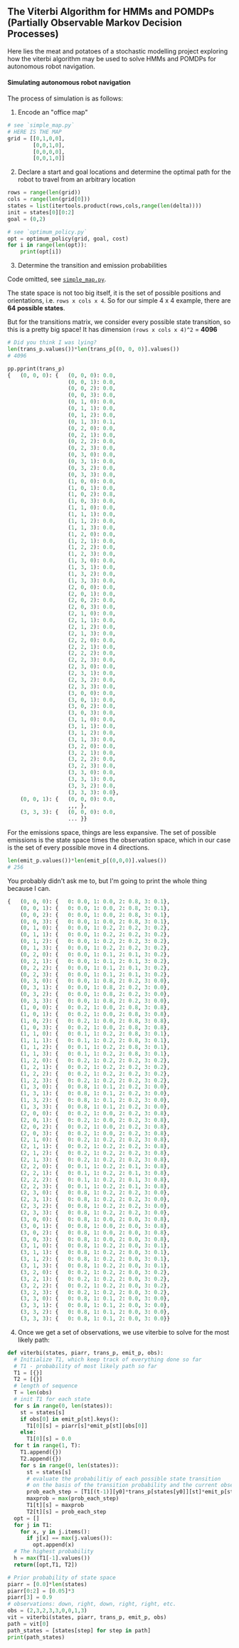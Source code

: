 ## The Viterbi Algorithm for HMMs and POMDPs (Partially Observable Markov Decision Processes)

Here lies the meat and potatoes of a stochastic modelling project exploring how the viterbi algorithm may be used to solve HMMs and POMDPs for autonomous robot navigation.

#### Simulating autonomous robot navigation

The process of simulation is as follows:

1. Encode an "office map"

```python
# see `simple_map.py`
# HERE IS THE MAP
grid = [[0,1,0,0],
        [0,0,1,0],
        [0,0,0,0],
        [0,0,1,0]]
```

2. Declare a start and goal locations and determine the optimal path for the robot to travel from an arbitrary location

```python
rows = range(len(grid))
cols = range(len(grid[0]))
states = list(itertools.product(rows,cols,range(len(delta))))
init = states[0][0:2]
goal = (0,2)

# see `optimum_policy.py`
opt = optimum_policy(grid, goal, cost)
for i in range(len(opt)):
    print(opt[i])
```

3. Determine the transition and emission probabilities

Code omitted, see [`simple_map.py`](simple_map.py).

The state space is not too big itself, it is the set of possible positions and orientations, i.e. `rows x cols x 4`. So for our simple 4 x 4 example, there are **64 possible states**.

But for the transitions matrix, we consider every possible state transition, so this is a pretty big space! It has dimension `(rows x cols x 4)^2` = **4096**

```python
# Did you think I was lying?
len(trans_p.values())*len(trans_p[(0, 0, 0)].values())
# 4096
```

```python
pp.pprint(trans_p)
{   (0, 0, 0): {   (0, 0, 0): 0.0,
                   (0, 0, 1): 0.0,
                   (0, 0, 2): 0.0,
                   (0, 0, 3): 0.0,
                   (0, 1, 0): 0.0,
                   (0, 1, 1): 0.0,
                   (0, 1, 2): 0.0,
                   (0, 1, 3): 0.1,
                   (0, 2, 0): 0.0,
                   (0, 2, 1): 0.0,
                   (0, 2, 2): 0.0,
                   (0, 2, 3): 0.0,
                   (0, 3, 0): 0.0,
                   (0, 3, 1): 0.0,
                   (0, 3, 2): 0.0,
                   (0, 3, 3): 0.0,
                   (1, 0, 0): 0.0,
                   (1, 0, 1): 0.0,
                   (1, 0, 2): 0.8,
                   (1, 0, 3): 0.0,
                   (1, 1, 0): 0.0,
                   (1, 1, 1): 0.0,
                   (1, 1, 2): 0.0,
                   (1, 1, 3): 0.0,
                   (1, 2, 0): 0.0,
                   (1, 2, 1): 0.0,
                   (1, 2, 2): 0.0,
                   (1, 2, 3): 0.0,
                   (1, 3, 0): 0.0,
                   (1, 3, 1): 0.0,
                   (1, 3, 2): 0.0,
                   (1, 3, 3): 0.0,
                   (2, 0, 0): 0.0,
                   (2, 0, 1): 0.0,
                   (2, 0, 2): 0.0,
                   (2, 0, 3): 0.0,
                   (2, 1, 0): 0.0,
                   (2, 1, 1): 0.0,
                   (2, 1, 2): 0.0,
                   (2, 1, 3): 0.0,
                   (2, 2, 0): 0.0,
                   (2, 2, 1): 0.0,
                   (2, 2, 2): 0.0,
                   (2, 2, 3): 0.0,
                   (2, 3, 0): 0.0,
                   (2, 3, 1): 0.0,
                   (2, 3, 2): 0.0,
                   (2, 3, 3): 0.0,
                   (3, 0, 0): 0.0,
                   (3, 0, 1): 0.0,
                   (3, 0, 2): 0.0,
                   (3, 0, 3): 0.0,
                   (3, 1, 0): 0.0,
                   (3, 1, 1): 0.0,
                   (3, 1, 2): 0.0,
                   (3, 1, 3): 0.0,
                   (3, 2, 0): 0.0,
                   (3, 2, 1): 0.0,
                   (3, 2, 2): 0.0,
                   (3, 2, 3): 0.0,
                   (3, 3, 0): 0.0,
                   (3, 3, 1): 0.0,
                   (3, 3, 2): 0.0,
                   (3, 3, 3): 0.0},
    (0, 0, 1): {   (0, 0, 0): 0.0,
                   ,,, },
    (3, 3, 3): {   (0, 0, 0): 0.0,
                   ... }}
```

For the emissions space, things are less expansive. The set of possible emissions is the state space times the observation space, which in our case is the set of every possible move in 4 directions. 

```python
len(emit_p.values())*len(emit_p[(0,0,0)].values())
# 256
```

You probably didn't ask me to, but I'm going to print the whole thing because I can.

```python
{   (0, 0, 0): {   0: 0.0, 1: 0.0, 2: 0.8, 3: 0.1},
    (0, 0, 1): {   0: 0.0, 1: 0.0, 2: 0.8, 3: 0.1},
    (0, 0, 2): {   0: 0.0, 1: 0.0, 2: 0.8, 3: 0.1},
    (0, 0, 3): {   0: 0.0, 1: 0.0, 2: 0.8, 3: 0.1},
    (0, 1, 0): {   0: 0.0, 1: 0.2, 2: 0.2, 3: 0.2},
    (0, 1, 1): {   0: 0.0, 1: 0.2, 2: 0.2, 3: 0.2},
    (0, 1, 2): {   0: 0.0, 1: 0.2, 2: 0.2, 3: 0.2},
    (0, 1, 3): {   0: 0.0, 1: 0.2, 2: 0.2, 3: 0.2},
    (0, 2, 0): {   0: 0.0, 1: 0.1, 2: 0.1, 3: 0.2},
    (0, 2, 1): {   0: 0.0, 1: 0.1, 2: 0.1, 3: 0.2},
    (0, 2, 2): {   0: 0.0, 1: 0.1, 2: 0.1, 3: 0.2},
    (0, 2, 3): {   0: 0.0, 1: 0.1, 2: 0.1, 3: 0.2},
    (0, 3, 0): {   0: 0.0, 1: 0.8, 2: 0.2, 3: 0.0},
    (0, 3, 1): {   0: 0.0, 1: 0.8, 2: 0.2, 3: 0.0},
    (0, 3, 2): {   0: 0.0, 1: 0.8, 2: 0.2, 3: 0.0},
    (0, 3, 3): {   0: 0.0, 1: 0.8, 2: 0.2, 3: 0.0},
    (1, 0, 0): {   0: 0.2, 1: 0.0, 2: 0.8, 3: 0.8},
    (1, 0, 1): {   0: 0.2, 1: 0.0, 2: 0.8, 3: 0.8},
    (1, 0, 2): {   0: 0.2, 1: 0.0, 2: 0.8, 3: 0.8},
    (1, 0, 3): {   0: 0.2, 1: 0.0, 2: 0.8, 3: 0.8},
    (1, 1, 0): {   0: 0.1, 1: 0.2, 2: 0.8, 3: 0.1},
    (1, 1, 1): {   0: 0.1, 1: 0.2, 2: 0.8, 3: 0.1},
    (1, 1, 2): {   0: 0.1, 1: 0.2, 2: 0.8, 3: 0.1},
    (1, 1, 3): {   0: 0.1, 1: 0.2, 2: 0.8, 3: 0.1},
    (1, 2, 0): {   0: 0.2, 1: 0.2, 2: 0.2, 3: 0.2},
    (1, 2, 1): {   0: 0.2, 1: 0.2, 2: 0.2, 3: 0.2},
    (1, 2, 2): {   0: 0.2, 1: 0.2, 2: 0.2, 3: 0.2},
    (1, 2, 3): {   0: 0.2, 1: 0.2, 2: 0.2, 3: 0.2},
    (1, 3, 0): {   0: 0.8, 1: 0.1, 2: 0.2, 3: 0.0},
    (1, 3, 1): {   0: 0.8, 1: 0.1, 2: 0.2, 3: 0.0},
    (1, 3, 2): {   0: 0.8, 1: 0.1, 2: 0.2, 3: 0.0},
    (1, 3, 3): {   0: 0.8, 1: 0.1, 2: 0.2, 3: 0.0},
    (2, 0, 0): {   0: 0.2, 1: 0.0, 2: 0.2, 3: 0.8},
    (2, 0, 1): {   0: 0.2, 1: 0.0, 2: 0.2, 3: 0.8},
    (2, 0, 2): {   0: 0.2, 1: 0.0, 2: 0.2, 3: 0.8},
    (2, 0, 3): {   0: 0.2, 1: 0.0, 2: 0.2, 3: 0.8},
    (2, 1, 0): {   0: 0.2, 1: 0.2, 2: 0.2, 3: 0.8},
    (2, 1, 1): {   0: 0.2, 1: 0.2, 2: 0.2, 3: 0.8},
    (2, 1, 2): {   0: 0.2, 1: 0.2, 2: 0.2, 3: 0.8},
    (2, 1, 3): {   0: 0.2, 1: 0.2, 2: 0.2, 3: 0.8},
    (2, 2, 0): {   0: 0.1, 1: 0.2, 2: 0.1, 3: 0.8},
    (2, 2, 1): {   0: 0.1, 1: 0.2, 2: 0.1, 3: 0.8},
    (2, 2, 2): {   0: 0.1, 1: 0.2, 2: 0.1, 3: 0.8},
    (2, 2, 3): {   0: 0.1, 1: 0.2, 2: 0.1, 3: 0.8},
    (2, 3, 0): {   0: 0.8, 1: 0.2, 2: 0.2, 3: 0.0},
    (2, 3, 1): {   0: 0.8, 1: 0.2, 2: 0.2, 3: 0.0},
    (2, 3, 2): {   0: 0.8, 1: 0.2, 2: 0.2, 3: 0.0},
    (2, 3, 3): {   0: 0.8, 1: 0.2, 2: 0.2, 3: 0.0},
    (3, 0, 0): {   0: 0.8, 1: 0.0, 2: 0.0, 3: 0.8},
    (3, 0, 1): {   0: 0.8, 1: 0.0, 2: 0.0, 3: 0.8},
    (3, 0, 2): {   0: 0.8, 1: 0.0, 2: 0.0, 3: 0.8},
    (3, 0, 3): {   0: 0.8, 1: 0.0, 2: 0.0, 3: 0.8},
    (3, 1, 0): {   0: 0.8, 1: 0.2, 2: 0.0, 3: 0.1},
    (3, 1, 1): {   0: 0.8, 1: 0.2, 2: 0.0, 3: 0.1},
    (3, 1, 2): {   0: 0.8, 1: 0.2, 2: 0.0, 3: 0.1},
    (3, 1, 3): {   0: 0.8, 1: 0.2, 2: 0.0, 3: 0.1},
    (3, 2, 0): {   0: 0.2, 1: 0.2, 2: 0.0, 3: 0.2},
    (3, 2, 1): {   0: 0.2, 1: 0.2, 2: 0.0, 3: 0.2},
    (3, 2, 2): {   0: 0.2, 1: 0.2, 2: 0.0, 3: 0.2},
    (3, 2, 3): {   0: 0.2, 1: 0.2, 2: 0.0, 3: 0.2},
    (3, 3, 0): {   0: 0.8, 1: 0.1, 2: 0.0, 3: 0.0},
    (3, 3, 1): {   0: 0.8, 1: 0.1, 2: 0.0, 3: 0.0},
    (3, 3, 2): {   0: 0.8, 1: 0.1, 2: 0.0, 3: 0.0},
    (3, 3, 3): {   0: 0.8, 1: 0.1, 2: 0.0, 3: 0.0}}
```

4. Once we get a set of observations, we use viterbie to solve for the most likely path:

```python
def viterbi(states, piarr, trans_p, emit_p, obs):
  # Initialize T1, which keep track of everything done so far
  # T1 - probability of most likely path so far
  T1 = [{}]
  T2 = [{}]
  # length of sequence
  T = len(obs)
  # init T1 for each state
  for s in range(0, len(states)):
    st = states[s]
    if obs[0] in emit_p[st].keys():
      T1[0][s] = piarr[s]*emit_p[st][obs[0]]
    else:
      T1[0][s] = 0.0
  for t in range(1, T):
    T1.append({})
    T2.append({})
    for s in range(0, len(states)):
      st = states[s]
      # evaluate the probabilitiy of each possible state transition
      # on the basis of the transition probability and the current observation
      prob_each_step = [T1[(t-1)][y0]*trans_p[states[y0]][st]*emit_p[st][obs[t]] for y0 in range(0,len(states))]
      maxprob = max(prob_each_step)
      T1[t][s] = maxprob
      T2[t][s] = prob_each_step
  opt = []
  for j in T1:
    for x, y in j.items():
      if j[x] == max(j.values()):
        opt.append(x)
  # The highest probability
  h = max(T1[-1].values())
  return([opt,T1, T2])

# Prior probability of state space
piarr = [0.0]*len(states)
piarr[0:2] = [0.05]*3
piarr[3] = 0.9
# observations: down, right, down, right, right, etc.
obs = (2,3,2,3,3,0,0,1,3)
vit = viterbi(states, piarr, trans_p, emit_p, obs)
path = vit[0]
path_states = [states[step] for step in path]
print(path_states)
```

